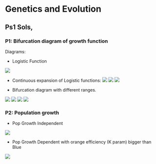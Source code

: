 # Genetics and Evolution
## Ps1 Sols,


### P1: Bifurcation diagram of growth function
Diagrams:
* Logistic Function

![](./p1_logistic_fn.png)

* Continuous expansion of Logistic functions:
![](./p1_logistic_fn_vals_1_2_3_4.png)
![](./p1_logistic_fn_vals_5_6_7_8.png)
![](./p1_logistic_fn_vals_9_10.png)


* Bifurcation diagram with different ranges.

![](./Bifurcation_diagram_1_2_3.png)
![](./Bifurcation_diagram_4_5_6.png)
![](./Bifurcation_diagram_7_8_9.png)
![](./Bifurcation_diagram_10.png)


### P2: Population growth
* Pop Growth Independent

![](pop_growth_indpenedent.png)



* Pop Growth Dependent with orange efficiency (K param) bigger than Blue

![](pop_growth_dependent.png)
